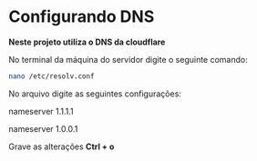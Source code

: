 <h1>Configurando DNS</h1>
    
**Neste projeto utiliza o DNS da cloudflare**
      
No terminal da máquina do servidor digite o seguinte comando: 
    
   ```bash
   nano /etc/resolv.conf
   ```
    

No arquivo digite as seguintes configurações: 
    
nameserver 1.1.1.1 

nameserver 1.0.0.1
    
   Grave as alterações **Ctrl + o**
